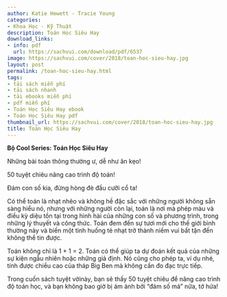 ```yaml
---
author: Katie Hewett - Tracie Young
categories:
- Khoa Học - Kỹ Thuật
description: Toán Học Siêu Hay
download_links:
- info: pdf
  url: https://sachvui.com/download/pdf/6537
image: https://sachvui.com/cover/2018/toan-hoc-sieu-hay.jpg
layout: post
permalink: /toan-hoc-sieu-hay.html
tags:
- tải sách miễn phí
- tải sách nhanh
- tải ebooks miễn phí
- pdf miễn phí
- Toán Học Siêu Hay ebook
- Toán Học Siêu Hay pdf
thumbnail_url: https://sachvui.com/cover/2018/toan-hoc-sieu-hay.jpg
title: Toán Học Siêu Hay
---
```


 <div class="item-desc text-justify"> <p><strong>Bộ Cool Series: Toán Học Siêu Hay</strong></p><p>Những bài toán thông thường ư, dễ như ăn kẹo!</p><p>50 tuyệt chiêu nâng cao trình độ toán!</p><p>Đám con số kia, đừng hòng đè đầu cưỡi cổ ta!</p><p>Có thể toán là nhạt nhẽo và không hề đặc sắc với những người không sẵn sàng hiểu nó, nhưng với những người còn lại, toán là nơi mà phép màu và điều kỳ diệu tồn tại trong hình hài của những con số và phương trình, trong những lý thuyết và công thức. Toán đem đến sự tươi mới cho thế giới bình thường này và biến một tình huống tẻ nhạt trở thành niềm vui bất tận đến không thể tin được.</p><p>Toán không chỉ là 1 + 1 = 2. Toán có thể giúp ta dự đoán kết quả của những sự kiện ngẫu nhiên hoặc những giả định. Nó cũng cho phép ta, ví dụ nhé, tính được chiều cao của tháp Big Ben mà không cần đo đạc trực tiếp.</p><p>Trong cuốn sách tuyệt vờinày, bạn sẽ thấy 50 tuyệt chiêu để nâng cao trình độ toán học, và bạn không bao giờ bị ám ảnh bởi “đám số má” nữa, tớ hứa!</p> </div>